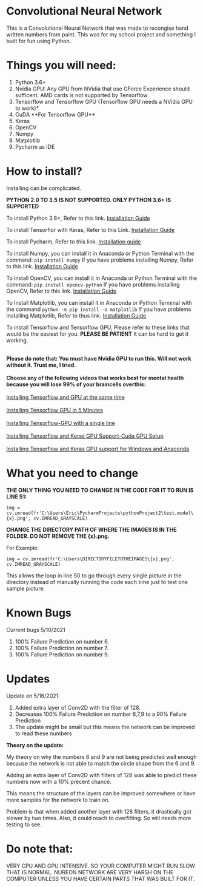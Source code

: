 <h1>Convolutional Neural Network</h1>

This is a Convolutional Neural Network that was made to recongise hand written numbers from paint. This was for my school project and something I built for fun using Python.

<h1>Things you will need:</h1>

<ol>
<li>Python 3.6+</li>
<li>Nvidia GPU: Any GPU from NVidia that use GForce Experience should sufficent. AMD cards is not supported by Tensorflow</li>
<li>Tensorflow and Tensorflow GPU (Tensorflow GPU needs a NVidia GPU to work)*</li>
<li>CuDA **For Tensorflow GPU**</li>
<li>Keras</li>
<li>OpenCV</li>
<li>Numpy</li>
<li>Matplotlib</li>
<li>Pycharm as IDE</li>
</ol>

<h1> How to install? </h1>

Installing can be complicated.

**PYTHON 2.0 TO 3.5 IS NOT SUPPORTED. ONLY PYTHON 3.6+ IS SUPPORTED**

To install Python 3.8+, Refer to this link. [Installation Guide](https://www.python.org/downloads/)

To install Tensorflor with Keras, Refer to this Link. [Installation Guide](https://www.youtube.com/watch?v=O8yye2AHCOk&t)

To install Pycharm, Refer to this link. [Installation guide](https://www.youtube.com/watch?v=s-wjHkoQGPs)

To install Numpy, you can install it in Anaconda or Python Terminal with the command: `pip install numpy`
If you have problems installing Numpy, Refer to this link. [Installation Guide](https://numpy.org/install/)

To install OpenCV, you can install it in Anaconda or Python Terminal with the command: `pip install opencv-python`
If you have problems installing OpenCV, Refer to this link. [Installation Guide](https://pypi.org/project/opencv-python/)

To Install Matplotlib, you can install it in Anaconda or Python Terminal with the command `python -m pip install -U matplotlib`
If you have problems installing Matplotlib, Refer to thus link. [Installation Guide](https://matplotlib.org/stable/users/installing.html)

To install Tensorflow and Tensorflow GPU, Please refer to these links that would be the easiest for you. **PLEASE BE PATIENT** It can be hard to get it working.

<br>**Please do note that: You must have Nvidia GPU to run this. Will not work without it. Trust me, I tried.**</br>
<br>**Choose any of the following videos that works best for mental health because you will lose 99% of your braincells overthis:**</br>
<br>[Installing Tensorflow and GPU at the same time](https://www.youtube.com/watch?v=5Ym-dOS9ssA) </br>
<br>[Installing Tensorflow GPU in 5 Minutes](https://www.youtube.com/watch?v=tPq6NIboLSc&t)</br>
<br>[Installing Tensorflow-GPU with a single line](https://www.youtube.com/watch?v=_UCn7EJYdA4)</br>
<br>[Installing Tensorflow and Keras GPU Support-Cuda GPU Setup](https://www.youtube.com/watch?v=IubEtS2JAiY)</br>
<br>[Installing Tensorflow and Keras GPU support for Windows and Anaconda](https://www.youtube.com/watch?v=Ebo8BklTtmc)</br>





<h1> What you need to change </h1>

**THE ONLY THING YOU NEED TO CHANGE IN THE CODE FOR IT TO RUN IS LINE 51:**

`img = cv.imread(fr'C:\Users\Eric\PycharmProjects\pythonProject2\test.model\{x}.png', cv.IMREAD_GRAYSCALE)`

**CHANGE THE DIRECTORY PATH OF WHERE THE IMAGES IS IN THE FOLDER. DO NOT REMOVE THE {x}.png.**

For Example:

`img = cv.imread(fr'C:\Users\DIRECTORYFILETOTHEIMAGES\{x}.png', cv.IMREAD_GRAYSCALE)`

This allows the loop in line 50 to go through every single picture in the directory instead of manually running the code each time just to test one sample picture. 

<h1> Known Bugs </h1>

Current bugs 5/10/2021

<ol>
	<li>100% Failure Prediction on number 6.</li>
	<li>100% Failure Prediction on number 7.</li>
	<li>100% Failure Prediction on number 9.</li>
</ol>

<h1>Updates</h1>

Update on 5/16/2021:
<ol>
	<li> Added extra layer of Conv2D with the filter of 128.</li>
	<li> Decreases 100% Failure Prediction on number 6,7,9 to a 90% Failure Prediction </li>
	<li> The update might be small but this means the network can be improved to read these numbers</li>
</ol>

**Theory on the update:**

My theory on why the numbers 6 and 9 are not being predicted well enough because the network is not able to match the circle shape from the 6 and 9. 

Adding an extra layer of Conv2D with filters of 128 was able to predict these numbers now with a 10% precent chance. 

This means the structure of the layers can be improved somewhere or have more samples for the network to train on.

Problem is that when added another layer with 128 filters, it drastically got slower by two times. Also, it could reach to overfitting. So will needs more testing to see.


<h1> Do note that: </h1>

VERY CPU AND GPU INTENSIVE. SO YOUR COMPUTER MIGHT RUN SLOW THAT IS NORMAL. NUREON NETWORK ARE VERY HARSH ON THE COMPUTER UNLESS YOU HAVE CERTAIN PARTS THAT WAS BUILT FOR IT.
